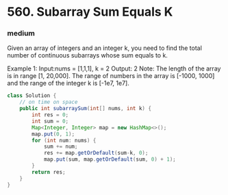 # 560. Subarray Sum Equals K
### medium
Given an array of integers and an integer k, you need to find the total number of continuous subarrays whose sum equals to k.

Example 1:
Input:nums = [1,1,1], k = 2
Output: 2
Note:
The length of the array is in range [1, 20,000].
The range of numbers in the array is [-1000, 1000] and the range of the integer k is [-1e7, 1e7].

```Java
class Solution {
    // on time on space
    public int subarraySum(int[] nums, int k) {
        int res = 0;
        int sum = 0;
        Map<Integer, Integer> map = new HashMap<>();
        map.put(0, 1);
        for (int num: nums) {
            sum += num;
            res += map.getOrDefault(sum-k, 0);
            map.put(sum, map.getOrDefault(sum, 0) + 1);
        }
        return res;
    }
}
```